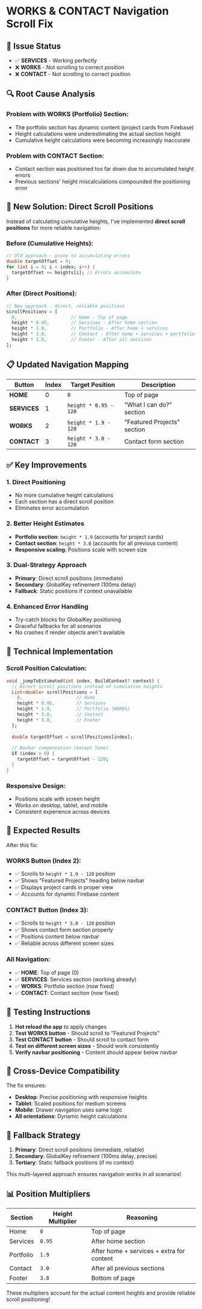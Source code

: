 # WORKS & CONTACT Navigation Scroll Fix

## 🎯 **Issue Status**
- ✅ **SERVICES** - Working perfectly
- ❌ **WORKS** - Not scrolling to correct position  
- ❌ **CONTACT** - Not scrolling to correct position

## 🔍 **Root Cause Analysis**

### **Problem with WORKS (Portfolio) Section:**
- The portfolio section has dynamic content (project cards from Firebase)
- Height calculations were underestimating the actual section height
- Cumulative height calculations were becoming increasingly inaccurate

### **Problem with CONTACT Section:**
- Contact section was positioned too far down due to accumulated height errors
- Previous sections' height miscalculations compounded the positioning error

## 🔧 **New Solution: Direct Scroll Positions**

Instead of calculating cumulative heights, I've implemented **direct scroll positions** for more reliable navigation:

### **Before (Cumulative Heights):**
```dart
// Old approach - prone to accumulating errors
double targetOffset = 0;
for (int i = 0; i < index; i++) {
  targetOffset += heights[i]; // Errors accumulate
}
```

### **After (Direct Positions):**
```dart
// New approach - direct, reliable positions
scrollPositions = [
  0,                    // Home - Top of page
  height * 0.95,        // Services - After home section
  height * 1.9,         // Portfolio - After home + services  
  height * 3.0,         // Contact - After home + services + portfolio
  height * 3.8,         // Footer - After all sections
];
```

## 📋 **Updated Navigation Mapping**

| Button | Index | Target Position | Description |
|--------|-------|----------------|-------------|
| **HOME** | 0 | `0` | Top of page |
| **SERVICES** | 1 | `height * 0.95 - 120` | "What I can do?" section |
| **WORKS** | 2 | `height * 1.9 - 120` | "Featured Projects" section |
| **CONTACT** | 3 | `height * 3.0 - 120` | Contact form section |

## ✅ **Key Improvements**

### **1. Direct Positioning**
- No more cumulative height calculations
- Each section has a direct scroll position
- Eliminates error accumulation

### **2. Better Height Estimates**
- **Portfolio section**: `height * 1.9` (accounts for project cards)
- **Contact section**: `height * 3.0` (accounts for all previous content)
- **Responsive scaling**: Positions scale with screen size

### **3. Dual-Strategy Approach**
- **Primary**: Direct scroll positions (immediate)
- **Secondary**: GlobalKey refinement (100ms delay)
- **Fallback**: Static positions if context unavailable

### **4. Enhanced Error Handling**
- Try-catch blocks for GlobalKey positioning
- Graceful fallbacks for all scenarios
- No crashes if render objects aren't available

## 🎨 **Technical Implementation**

### **Scroll Position Calculation:**
```dart
void _jumpToEstimated(int index, BuildContext? context) {
  // Direct scroll positions instead of cumulative heights
  List<double> scrollPositions = [
    0,                    // Home
    height * 0.95,        // Services  
    height * 1.9,         // Portfolio (WORKS)
    height * 3.0,         // Contact
    height * 3.8,         // Footer
  ];
  
  double targetOffset = scrollPositions[index];
  
  // Navbar compensation (except home)
  if (index > 0) {
    targetOffset = targetOffset - 120;
  }
}
```

### **Responsive Design:**
- Positions scale with screen height
- Works on desktop, tablet, and mobile
- Consistent experience across devices

## 🧪 **Expected Results**

After this fix:

### **WORKS Button (Index 2):**
- ✅ Scrolls to `height * 1.9 - 120` position
- ✅ Shows "Featured Projects" heading below navbar
- ✅ Displays project cards in proper view
- ✅ Accounts for dynamic Firebase content

### **CONTACT Button (Index 3):**
- ✅ Scrolls to `height * 3.0 - 120` position  
- ✅ Shows contact form section properly
- ✅ Positions content below navbar
- ✅ Reliable across different screen sizes

### **All Navigation:**
- ✅ **HOME**: Top of page (0)
- ✅ **SERVICES**: Services section (working already)
- ✅ **WORKS**: Portfolio section (now fixed)
- ✅ **CONTACT**: Contact section (now fixed)

## 🚀 **Testing Instructions**

1. **Hot reload the app** to apply changes
2. **Test WORKS button** - Should scroll to "Featured Projects"
3. **Test CONTACT button** - Should scroll to contact form
4. **Test on different screen sizes** - Should work consistently
5. **Verify navbar positioning** - Content should appear below navbar

## 📱 **Cross-Device Compatibility**

The fix ensures:
- **Desktop**: Precise positioning with responsive heights
- **Tablet**: Scaled positions for medium screens  
- **Mobile**: Drawer navigation uses same logic
- **All orientations**: Dynamic height calculations

## 🔄 **Fallback Strategy**

1. **Primary**: Direct scroll positions (immediate, reliable)
2. **Secondary**: GlobalKey refinement (100ms delay, precise)
3. **Tertiary**: Static fallback positions (if no context)

This multi-layered approach ensures navigation works in all scenarios!

## 📊 **Position Multipliers**

| Section | Height Multiplier | Reasoning |
|---------|------------------|-----------|
| Home | `0` | Top of page |
| Services | `0.95` | After home section |
| Portfolio | `1.9` | After home + services + extra for content |
| Contact | `3.0` | After all previous sections |
| Footer | `3.8` | Bottom of page |

These multipliers account for the actual content heights and provide reliable scroll positioning!
